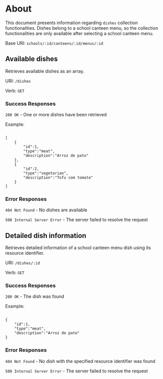 # About

This document presents information regarding `dishes` collection functionalities.
Dishes belong to a school canteen menu, so the collection functionalities are only available after selecting a school canteen menu.

Base URI: `schools/:id/canteens/:id/menus/:id`

## Available dishes

Retrieves available dishes as an array.

URI: `/dishes`

Verb: `GET`

### Success Responses

`200 OK` - One or more dishes have been retrieved

Example:

```

[
    {
        "id":1,
        "type":"meat",
        "description":"Arroz de pato"
    },
    {
        "id":2,
        "type":"vegetarian",
        "description":"Tofu com tomate"
    }
]

```

### Error Responses

`404 Not Found` - No dishes are available

`500 Internal Server Error` - The server failed to resolve the request


## Detailed dish information

Retrieves detailed information of a school canteen menu dish using its resource identifier.

URI: `/dishes/:id`

Verb: `GET`

### Success Responses

`200 OK` - The dish was found

Example:

```

{
    "id":1,
    "type":"meat",
    "description":"Arroz de pato"
}

```

### Error Responses

`404 Not Found` - No dish with the specified resource identifier was found

`500 Internal Server Error` - The server failed to resolve the request